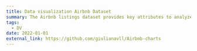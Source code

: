 ```yaml
---
title: Data visualization Airbnb Dataset
summary: The Airbnb listings dataset provides key attributes to analyze how Airbnb is being used to compete in the housing market.  📊 Data Analysis and 📈 Data Visualization.
tags:
  - DV
date: 2022-01-01
external_link: https://github.com/giulianavll/Airbnb-charts
---
```

